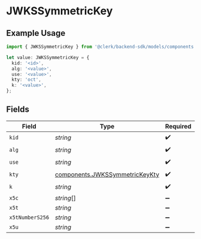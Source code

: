 # JWKSSymmetricKey

## Example Usage

```typescript
import { JWKSSymmetricKey } from '@clerk/backend-sdk/models/components';

let value: JWKSSymmetricKey = {
  kid: '<id>',
  alg: '<value>',
  use: '<value>',
  kty: 'oct',
  k: '<value>',
};
```

## Fields

| Field           | Type                                                                             | Required           | Description |
| --------------- | -------------------------------------------------------------------------------- | ------------------ | ----------- |
| `kid`           | _string_                                                                         | :heavy_check_mark: | N/A         |
| `alg`           | _string_                                                                         | :heavy_check_mark: | N/A         |
| `use`           | _string_                                                                         | :heavy_check_mark: | N/A         |
| `kty`           | [components.JWKSSymmetricKeyKty](../../models/components/jwkssymmetrickeykty.md) | :heavy_check_mark: | N/A         |
| `k`             | _string_                                                                         | :heavy_check_mark: | N/A         |
| `x5c`           | _string_[]                                                                       | :heavy_minus_sign: | N/A         |
| `x5t`           | _string_                                                                         | :heavy_minus_sign: | N/A         |
| `x5tNumberS256` | _string_                                                                         | :heavy_minus_sign: | N/A         |
| `x5u`           | _string_                                                                         | :heavy_minus_sign: | N/A         |
